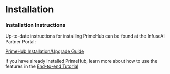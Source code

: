 # Installation

### Installation Instructions

Up-to-date instructions for installing PrimeHub can be found at the InfuseAI Partner Portal:

[PrimeHub Installation/Upgrade Guide](https://www.notion.so/infuseai/PrimeHub-v4-Installation-Upgrade-Guide-34311e0f1f4d421d8e27f8c43bf447ee?pvs=4)

If you have already installed PrimeHub, learn more about how to use the features in the [End-to-end Tutorial](end-to-end-tutorial/1-mlops-introduction-and-scoping-the-project.md)
